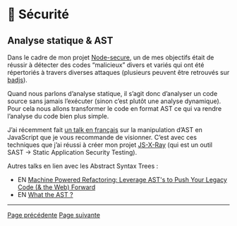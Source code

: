 # 🔐 Sécurité

## Analyse statique & AST
Dans le cadre de mon projet [Node-secure](https://github.com/ES-Community/nsecure), un de mes objectifs était de réussir à détecter des codes “malicieux” divers et variés qui ont été répertoriés à travers diverses attaques (plusieurs peuvent être retrouvés sur [badjs](https://badjs.org/)).

Quand nous parlons d’analyse statique, il s’agit donc d’analyser un code source sans jamais l’exécuter (sinon c’est plutôt une analyse dynamique). Pour cela nous allons transformer le code en format AST ce qui va rendre l’analyse du code bien plus simple.

J’ai récemment fait [un talk en français](https://www.youtube.com/watch?v=zSYrEbggqWA&feature=youtu.be) sur la manipulation d’AST en JavaScript que je vous recommande de visionner. C’est avec ces techniques que j’ai réussi à créer mon projet [JS-X-Ray](https://github.com/fraxken/js-x-ray) (qui est un outil SAST -> Static Application Security Testing).

Autres talks en lien avec les Abstract Syntax Trees :

- EN [Machine Powered Refactoring: Leverage AST's to Push Your Legacy Code (& the Web) Forward](https://www.youtube.com/watch?v=s8g_cBfm9d0&list=PLfMzBWSH11xaZvhv1X5Fq1H-oMdnAtG6k&index=2)
- EN [What the AST ?](https://www.youtube.com/watch?v=BtD2OrlLBhI&list=PLyspMSh4XhLP-mqulUMcaqTbLo-ZJxSX5&index=36)

---
[Page précédente](./faille-securite-courante.md)
[Page suivante](./liens-et-ressources.md)